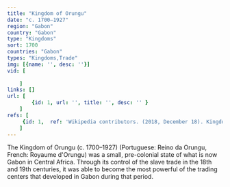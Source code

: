 ```yaml
---
title: "Kingdom of Orungu"
date: "c. 1700–1927"
region: "Gabon"
country: "Gabon" 
type: "Kingdoms"
sort: 1700
countries: "Gabon"
types: "Kingdoms,Trade"
img: [{name: '', desc: ''}]
vid: [
        
    ]
links: []
url: [
        {id: 1, url: '', title: '', desc: '' }
    ]
refs: [
     {id: 1,  ref: 'Wikipedia contributors. (2018, December 18). Kingdom of Orungu. In Wikipedia, The Free Encyclopedia. Retrieved 20:17, February 3, 2019, from ', url: 'https://en.wikipedia.org/w/index.php?title=Kingdom_of_Orungu&oldid=874363568'}
    ]
---
```

The Kingdom of Orungu (c. 1700–1927) (Portuguese: Reino da Orungu, French: Royaume d'Orungu) was a small, pre-colonial state of what is now Gabon in Central Africa. Through its control of the slave trade in the 18th and 19th centuries, it was able to become the most powerful of the trading centers that developed in Gabon during that period.